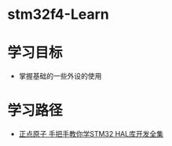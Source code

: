 # stm32f4-Learn
# 学习目标
- 掌握基础的一些外设的使用

# 学习路径
- [正点原子 手把手教你学STM32 HAL库开发全集](https://www.bilibili.com/video/BV1bv4y1R7dp/)